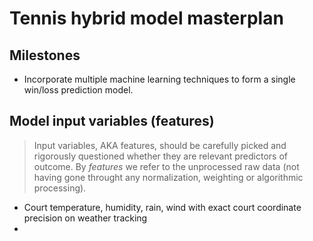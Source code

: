 # Tennis hybrid model masterplan

## Milestones

- Incorporate multiple machine learning techniques to form a single win/loss prediction model.

## Model input variables (features)

> Input variables, AKA features, should be carefully picked and rigorously questioned whether they are relevant predictors of outcome.
> By *features* we refer to the unprocessed raw data (not having gone throught any normalization, weighting or algorithmic processing).

- Court temperature, humidity, rain, wind with exact court coordinate precision on weather tracking
- 
